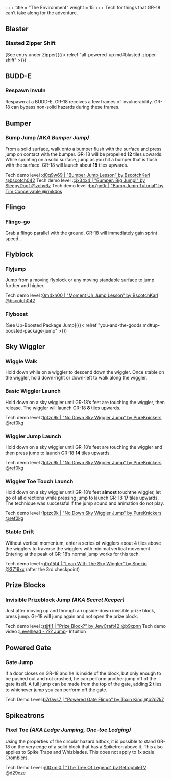 +++
title = "The Environment"
weight = 15
+++
Tech for things that GR-18 can’t take along for the adventure.

## Blaster

### Blasted Zipper Shift

[See entry under Zipper]({{< relref "all-powered-up.md#blasted-zipper-shift" >}})

## BUDD-E

### Respawn Invuln
Respawn at a BUDD-E. GR-18 receives a few frames of invulnerability. GR-18 can bypass non-solid hazards during these frames.

## Bumper

### Bump Jump _(AKA Bumper Jump)_
From a solid surface, walk onto a bumper flush with the surface and press jump on contact with the bumper. GR-18 will be propelled **12** tiles upwards.
While sprinting on a solid surface, jump as you hit a bumper that is flush with the surface. GR-18 will launch about **15** tiles upwards.

Tech demo level :[d0q9w69 | "Bumper Jump Lesson" by BscotchKarl @bscotch042](https://levelhead.io/+d0q9w69)
Tech demo level :[cjx34x4 | "Bumper: Big Jump!" by SleepyDoof @zchv6z](https://levelhead.io/+cjx34x4)
Tech demo level :[bp7gn0r | "Bump Jump Tutorial" by Tim Conceivable @rmk4os](https://levelhead.io/+bp7gn0r)

## Flingo

### Flingo-go
Grab a flingo parallel with the ground. GR-18 will immediately gain sprint speed..

## Flyblock

### Flyjump
Jump from a moving flyblock or any moving standable surface to jump further and higher.

Tech demo level :[0m4xh00 | "Moment Uh Jump Lesson" by BscotchKarl @bscotch042](https://levelhead.io/+0m4xh00)

### Flyboost

[See Up-Boosted Package Jump]({{< relref "you-and-the-goods.md#up-boosted-package-jump" >}})

## Sky Wiggler

### Wiggle Walk
Hold down while on a wiggler to descend down the wiggler. Once stable on the wiggler, hold down-right or down-left to walk along the wiggler.

### Basic Wiggler Launch
Hold down on a sky wiggler until GR-18’s feet are touching the wiggler, then release. The wiggler will launch GR-18 **8** tiles upwards.

Tech demo level :[1ptzc9k | "No Down Sky Wiggler Jump" by PureKnickers @ref0kg](https://lvlhd.co/+1ptzc9k)

### Wiggler Jump Launch
Hold down on a sky wiggler until GR-18’s feet are touching the wiggler and then press jump to launch GR-18 **14** tiles upwards.

Tech demo level :[1ptzc9k | "No Down Sky Wiggler Jump" by PureKnickers @ref0kg](https://lvlhd.co/+1ptzc9k)

### Wiggler Toe Touch Launch
Hold down on a sky wiggler until GR-18’s feet **almost** touchthe wiggler, let go of all directions while pressing jump to launch GR-18 **17** tiles upwards. The technique was successful if the jump sound and animation do not play.

Tech demo level :[1ptzc9k | "No Down Sky Wiggler Jump" by PureKnickers @ref0kg](https://lvlhd.co/+1ptzc9k)

### Stable Drift
Without vertical momentum, enter a series of wigglers about 4 tiles above the wigglers to traverse the wigglers with minimal vertical movement. Entering at the peak of GR-18’s normal jump works for this tech.

Tech demo level :[g0p15t4 | "Leap With The Sky Wiggler" by Spekio @3719xx](https://lvlhd.co/+g0p15t4) (after the 3rd checkpoint)

## Prize Blocks

### Invisible Prizeblock Jump _(AKA Secret Keeper)_
Just after moving up and through an upside-down invisible prize block, press jump. Gr-18 will jump again and not open the prize block.

Tech demo level :[ztjjfl1 | "Prize Block?" by JewCraft42 @b9xpnn](https://lvlhd.co/+ztjjfl1)
Tech demo video :[Levelhead - ??? Jump](https://youtu.be/baGwcrs6DBU)- Intuition

## Powered Gate

### Gate Jump
If a door closes on GR-18 and he is inside of the block, but only enough to be pushed out and not crushed, he can perform another jump off of the gate itself. A full jump can be made from the top of the gate, adding **2** tiles to whichever jump you can perform off the gate.

Tech Demo Level:[b7r0ws7 | "Powered Gate Flingo" by Toxin King @b2p7k7](https://lvlhd.co/+b7r0ws7)

## Spikeatrons

### Pixel Toe _(AKA Ledge Jumping, One-toe Ledging)_
Using the properties of the circular hazard hitbox, it is possible to stand GR-18 on the very edge of a solid block that has a Spiketron above it. This also applies to Spike Traps and Whizblades. This does not apply to 1x scale Cromblers.

Tech Demo Level :[j00xml0 | "The Tree Of Legend" by RetrophileTV @d29oze](https://lvlhd.co/+j00xml0)
